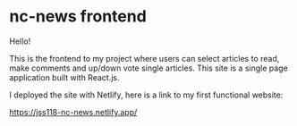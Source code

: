 # nc-news frontend

Hello!

This is the frontend to my project where users can select articles to read, make comments and up/down vote single articles.
This site is a single page application built with React.js.

I deployed the site with Netlify, here is a link to my first functional website:

https://jss118-nc-news.netlify.app/
